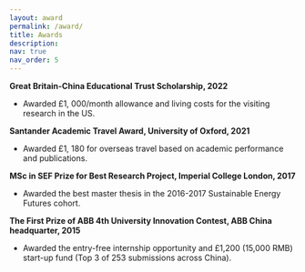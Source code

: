 ```yaml
---
layout: award
permalink: /award/
title: Awards
description: 
nav: true
nav_order: 5
---
```



**Great Britain-China Educational Trust Scholarship, 2022**
- Awarded £1, 000/month allowance and living costs for the visiting research in the US.

**Santander Academic Travel Award, University of Oxford, 2021** 
- Awarded £1, 180 for overseas travel based on academic performance and publications. 

**MSc in SEF Prize for Best Research Project, Imperial College London, 2017**
- Awarded the best master thesis in the 2016-2017 Sustainable Energy Futures cohort. 

**The First Prize of ABB 4th University Innovation Contest, ABB China headquarter, 2015** 
- Awarded the entry-free internship opportunity and £1,200 (15,000 RMB) start-up fund (Top 3 of 253 submissions across China). 
